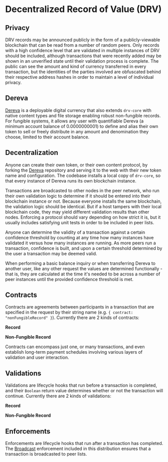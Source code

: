 # Decentralized Record of Value (DRV)

## Privacy

DRV records may be announced publicly in the form of a publicly-viewable blockchain that can be read from a number of random peers. Only records with a high confidence level that are validated in multiple instances of DRV should be included, although transactions that were recently added may be shown in an unverified state until their validation process is complete. The public can see the amount and kind of currency transferred in every transaction, but the identities of the parties involved are obfuscated behind their respective address hashes in order to maintain a level of individual privacy.

## Dereva

[Dereva](https://github.com/bennyschmidt/dereva) is a deployable digital currency that also extends `drv-core` with native content types and file storage enabling robust non-fungible records. For fungible systems, it allows any user with quantifiable Dereva (a minimum account balance of 0.0000000001) to define and alias their own token to sell or freely distribute in any amount and denomination they choose, limited to their account balance.

## Decentralization

Anyone can create their own token, or their own content protocol, by forking the [Dereva](https://github.com/bennyschmidt/dereva) repository and serving it to the web with their new token name and configuration. The codebase installs a local copy of `drv-core`, so that every instance of Dereva runs its own blockchain instance.

Transactions are broadcasted to other nodes in the peer network, who run their own validation logic to determine if it should be entered into their blockchain instance or not. Because everyone installs the same blockchain, the validation logic should be identical. But if a host tampers with their local blockchain code, they may yield different validation results than other nodes. Enforcing a protocol should vary depending on how strict it is, but it usually includes satisfying unit tests in order to be included in peer lists.

Anyone can determine the validity of a transaction against a certain confidence threshold by counting at any time how many instances have validated it versus how many instances are running. As more peers run a transaction, confidence is built, and upon a certain threshold determined by the user a transaction may be deemed valid.

When performing a basic balance inquiry or when transferring Dereva to another user, like any other request the values are determined functionally - that is, they are calculated at the time it's needed to be across a number of peer instances until the provided confidence threshold is met.

## Contracts

Contracts are agreements between participants in a transaction that are specified in the request by their string name (e.g. `{ contract: "nonFungibleRecord" }`). Currently there are 2 kinds of contracts:

**Record**

**Non-Fungible Record**

Contracts can encompass just one, or many transactions, and even establish long-term payment schedules involving various layers of validation and user interaction.

## Validations

Validations are lifecycle hooks that run before a transaction is completed, and their `Boolean` return value determines whether or not the transaction will continue. Currently there are 2 kinds of validations:

**Record**

**Non-Fungible Record**

## Enforcements

Enforcements are lifecycle hooks that run after a transaction has completed. The [Broadcast](https://github.com/bennyschmidt/drv-core/blob/master/enforcements/enforcements.broadcast.js) enforcement included in this distribution ensures that a transaction is broadcasted to peer lists.

